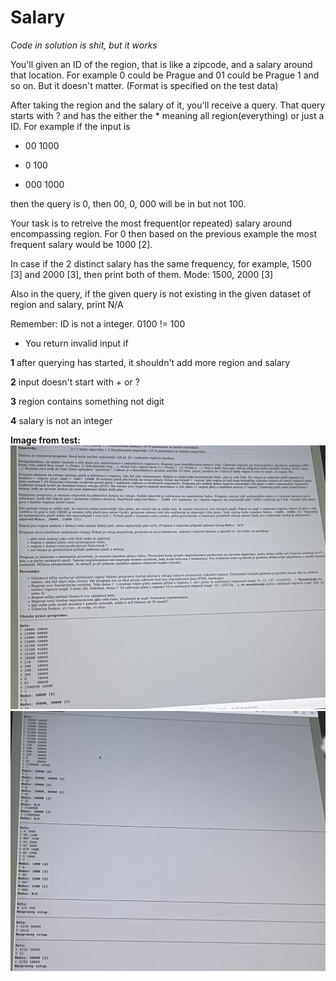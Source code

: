 # Salary

<i>Code in solution is shit, but it works</i>

You'll given an ID of the region, that is like a zipcode, and a salary around that location. For example 0 could be Prague and 01 could be Prague 1 and so on. But it doesn't matter. (Format is specified on the test data)

After taking the region and the salary of it, you'll receive a query. That query starts with ? and has the either the * meaning all region(everything) or just a ID. For example if the input is

+ 00 1000

+ 0 100

+ 000 1000

then the query is 0, then 00, 0, 000 will be in but not 100.

Your task is to retreive the most frequent(or repeated) salary around encompassing region. For 0 then based on the previous example the most frequent salary would be 1000 [2].

In case if the 2 distinct salary has the same frequency, for example, 1500 [3] and 2000 [3], then print both of them. Mode: 1500, 2000 [3]

Also in the query, if the given query is not existing in the given dataset of region and salary, print N/A

Remember: ID is not a integer. 0100 != 100

- You return invalid input if

<b>1</b> after querying has started, it shouldn't add more region and salary

<b>2</b> input doesn't start with + or ?

<b>3</b> region contains something not digit

<b>4</b> salary is not an integer

<b>Image from test:</b>
![salary picture](../../../images/sal1.jpeg)
![salary picture](../../../images/sal2.jpeg)
